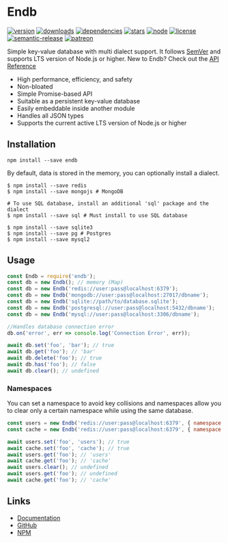 # Endb

[![version](https://badgen.net/npm/v/endb)](https://www.npmjs.com/package/endb)
[![downloads](https://badgen.net/npm/dt/endb)](https://www.npmjs.com/package/endb)
[![dependencies](https://img.shields.io/david/endb/endb.svg)](https://david-dm.org/endb/endb)
[![stars](https://badgen.net/github/stars/endb/endb)](https://github.com/endb/endb)
[![node](https://badgen.net/npm/node/endb)](https://www.npmjs.com/package/endb)
[![license](https://badgen.net/github/license/endb/endb)](https://github.com/endb/endb/blob/master/LICENSE)
[![semantic-release](https://img.shields.io/badge/%20%20%F0%9F%93%A6%F0%9F%9A%80-semantic--release-e10079.svg)](https://github.com/semantic-release/semantic-release)
[![patreon](https://img.shields.io/badge/donate-patreon-F96854.svg)](https://www.patreon.com/endb)

Simple key-value database with multi dialect support. It follows [SemVer](http://semver.org/) and supports LTS version of Node.js or higher.
New to Endb? Check out the [API Reference](https://endb.js.org)
- High performance, efficiency, and safety
- Non-bloated
- Simple Promise-based API
- Suitable as a persistent key-value database
- Easily embeddable inside another module
- Handles all JSON types
- Supports the current active LTS version of Node.js or higher

## Installation
```
npm install --save endb
```

By default, data is stored in the memory, you can optionally install a dialect.
```
$ npm install --save redis
$ npm install --save mongojs # MongoDB

# To use SQL database, install an additional 'sql' package and the dialect
$ npm install --save sql # Must install to use SQL database

$ npm install --save sqlite3
$ npm install --save pg # Postgres
$ npm install --save mysql2
```

## Usage
```js
const Endb = require('endb');
const db = new Endb(); // memory (Map)
const db = new Endb('redis://user:pass@localhost:6379');
const db = new Endb('mongodb://user:pass@localhost:27017/dbname');
const db = new Endb('sqlite://path/to/database.sqlite');
const db = new Endb('postgresql://user:pass@localhost:5432/dbname');
const db = new Endb('mysql://user:pass@localhost:3306/dbname');

//Handles database connection error
db.on('error', err => console.log('Connection Error', err));

await db.set('foo', 'bar'); // true
await db.get('foo'); // 'bar'
await db.delete('foo'); // true
await db.has('foo'); // false
await db.clear(); // undefined
```

### Namespaces
You can set a namespace to avoid key collisions and namespaces allow you to clear only a certain namespace while using the same database.
```js
const users = new Endb('redis://user:pass@localhost:6379', { namespace: 'users' });
const cache = new Endb('redis://user:pass@localhost:6379', { namespace: 'cache' });

await users.set('foo', 'users'); // true
await cache.set('foo', 'cache'); // true
await users.get('foo'); // 'users'
await cache.get('foo'); // 'cache'
await users.clear(); // undefined
await users.get('foo'); // undefined
await cache.get('foo'); // 'cache'
```

## Links
- [Documentation](https://endb.js.org)
- [GitHub](https://github.com/endb/endb)
- [NPM](https://npmjs.com/endb)